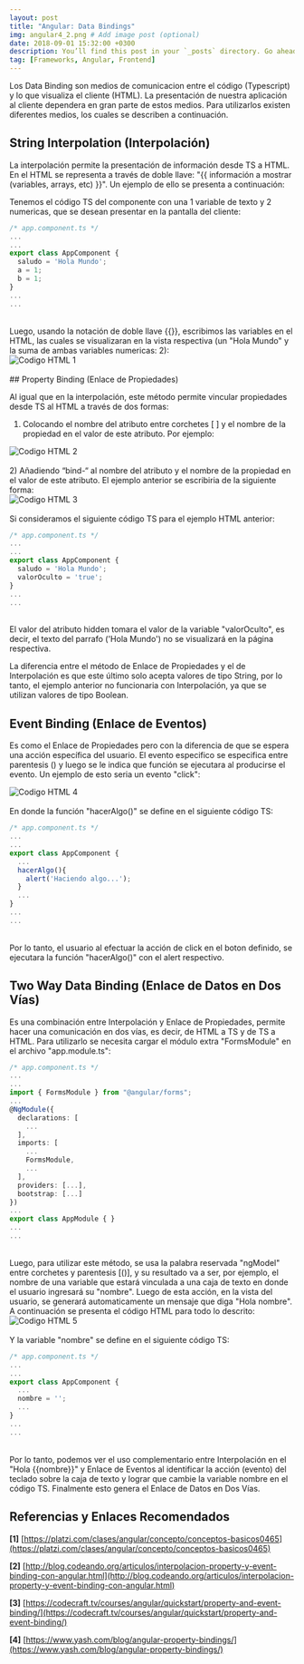 ```yaml
---
layout: post
title: "Angular: Data Bindings"
img: angular4_2.png # Add image post (optional)
date: 2018-09-01 15:32:00 +0300
description: You’ll find this post in your `_posts` directory. Go ahead and edit it and re-build the site to see your changes. # Add post description (optional)
tag: [Frameworks, Angular, Frontend]
---
```

Los Data Binding son medios de comunicacion entre el código (Typescript) y lo que visualiza el cliente (HTML). La presentación de nuestra aplicación al cliente dependera en gran parte de estos medios. Para utilizarlos existen diferentes medios, los cuales se describen a continuación.

## String Interpolation (Interpolación)

La interpolación permite la presentación de información desde TS a HTML. En el HTML se representa a través de doble llave: "&#123;&#123; información a mostrar (variables, arrays, etc) &#125;&#125;". Un ejemplo de ello se presenta a continuación:

Tenemos el código TS del componente con una 1 variable de texto y 2 numericas, que se desean presentar en la pantalla del cliente:

```typescript
/* app.component.ts */
...
...
export class AppComponent {
  saludo = 'Hola Mundo';
  a = 1;
  b = 1;
}
...
...
```
<br/>
Luego, usando la notación de doble llave &#123;&#123;&#125;&#125;, escribimos las variables en el HTML, las cuales se visualizaran en la vista respectiva (un "Hola Mundo" y la suma de ambas variables numericas: 2):

<div class="img_post_container">
<img class="img_post" src="https://imgur.com/8FGGNHa.png" alt="Codigo HTML 1">
</div>
<br/>
## Property Binding (Enlace de Propiedades)

Al igual que en la interpolación, este método permite vincular propiedades desde TS al HTML a través de dos formas:

1) Colocando el nombre del atributo entre corchetes [ ] y el nombre de la propiedad en el valor de este atributo. Por ejemplo:

<div class="img_post_container">
<img class="img_post" src="https://imgur.com/JamwOKz.png" alt="Codigo HTML 2">
</div>
<br/>
2) Añadiendo “bind-“ al nombre del atributo y el nombre de la propiedad en el valor de este atributo. El ejemplo anterior se escribiria de la siguiente forma:

<div class="img_post_container">
<img class="img_post" src="https://imgur.com/QSxiMx0.png" alt="Codigo HTML 3">
</div>
<br/>
Si consideramos el siguiente código TS para el ejemplo HTML anterior:

```typescript
/* app.component.ts */
...
...
export class AppComponent {
  saludo = 'Hola Mundo';
  valorOculto = 'true';
}
...
...
```
<br/>
El valor del atributo hidden tomara el valor de la variable "valorOculto", es decir, el texto del parrafo ('Hola Mundo') no se visualizará en la página respectiva.

La diferencia entre el método de Enlace de Propiedades y el de Interpolación es que este último solo acepta valores de tipo String, por lo tanto, el ejemplo anterior no funcionaria con Interpolación, ya que se utilizan valores de tipo Boolean.

## Event Binding (Enlace de Eventos)

Es como el Enlace de Propiedades pero con la diferencia de que se espera una acción específica del usuario. El evento especifico se especifica entre parentesis () y luego se le indica que función se ejecutara al producirse el evento. Un ejemplo de esto seria un evento "click":

<div class="img_post_container">
<img class="img_post" src="https://imgur.com/kiTOwMy.png" alt="Codigo HTML 4">
</div>
<br/>
En donde la función "hacerAlgo()" se define en el siguiente código TS:

```typescript
/* app.component.ts */
...
...
export class AppComponent {
  ...
  hacerAlgo(){
    alert('Haciendo algo...');
  }
  ...
}
...
...
```
<br/>
Por lo tanto, el usuario al efectuar la acción de click en el boton definido, se ejecutara la función "hacerAlgo()" con el alert respectivo.

## Two Way Data Binding (Enlace de Datos en Dos Vías)

Es una combinación entre Interpolación y Enlace de Propiedades, permite hacer una comunicación en dos vías, es decir,  de HTML a TS y de TS a HTML. Para utilizarlo se necesita cargar el módulo extra "FormsModule" en el archivo "app.module.ts":

```typescript
/* app.component.ts */
...
...
import { FormsModule } from "@angular/forms";
...
@NgModule({
  declarations: [
    ...
  ],
  imports: [
    ...
    FormsModule,
    ...
  ],
  providers: [...],
  bootstrap: [...]
})
...
export class AppModule { }
...
...
```
<br/>
Luego, para utilizar este método, se usa la palabra reservada "ngModel" entre corchetes y parentesis [()], y su resultado va a ser, por ejemplo, el nombre de una variable que estará vinculada a una caja de texto en donde el usuario ingresará su "nombre". Luego de esta acción, en la vista del usuario, se generará automaticamente un mensaje que diga "Hola nombre". A continuación se presenta el código HTML para todo lo descrito:

<div class="img_post_container">
<img class="img_post" src="https://imgur.com/mSEVHR6.png" alt="Codigo HTML 5">
</div>
<br/>
Y la variable "nombre" se define en el siguiente código TS:

```typescript
/* app.component.ts */
...
...
export class AppComponent {
  ...
  nombre = '';
  ...
}
...
...
```
<br/>
Por lo tanto, podemos ver el uso complementario entre Interpolación en el "Hola &#123;&#123;nombre&#125;&#125;" y Enlace de Eventos al identificar la acción (evento) del teclado sobre la caja de texto y lograr que cambie la variable nombre en el código TS. Finalmente esto genera el Enlace de Datos en Dos Vías.

## Referencias y Enlaces Recomendados

**[1]** [https://platzi.com/clases/angular/concepto/conceptos-basicos0465](https://platzi.com/clases/angular/concepto/conceptos-basicos0465)

**[2]** [http://blog.codeando.org/articulos/interpolacion-property-y-event-binding-con-angular.html](http://blog.codeando.org/articulos/interpolacion-property-y-event-binding-con-angular.html)

**[3]** [https://codecraft.tv/courses/angular/quickstart/property-and-event-binding/](https://codecraft.tv/courses/angular/quickstart/property-and-event-binding/)

**[4]** [https://www.yash.com/blog/angular-property-bindings/](https://www.yash.com/blog/angular-property-bindings/)
